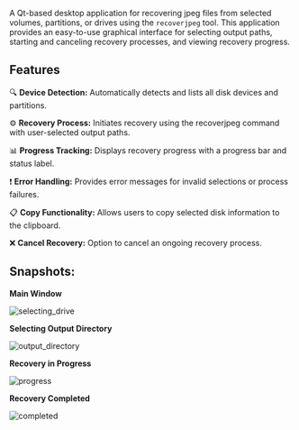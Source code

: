 A Qt-based desktop application for recovering jpeg files from selected volumes, partitions, or drives using the `recoverjpeg` tool. This application provides an easy-to-use graphical interface for selecting output paths, starting and canceling recovery processes, and viewing recovery progress.

## Features
🔍 **Device Detection:** Automatically detects and lists all disk devices and partitions.

⚙️ **Recovery Process:** Initiates recovery using the recoverjpeg command with user-selected output paths.

📊 **Progress Tracking:** Displays recovery progress with a progress bar and status label.

❗ **Error Handling:** Provides error messages for invalid selections or process failures.

📋 **Copy Functionality:** Allows users to copy selected disk information to the clipboard.

❌ **Cancel Recovery:** Option to cancel an ongoing recovery process.

## Snapshots:

**Main Window**

![selecting_drive](https://github.com/vrishab-singh/jpeg-recovery-tool/assets/96198045/8ced0ed7-388d-4d69-a7cb-7d91a90cf858)

**Selecting Output Directory**

![output_directory](https://github.com/vrishab-singh/jpeg-recovery-tool/assets/96198045/f36e59dd-ab94-45d0-8932-c830978860c6)

**Recovery in Progress**

![progress](https://github.com/vrishab-singh/jpeg-recovery-tool/assets/96198045/f3f47a4f-754c-4d31-a96d-86d1c48390bb)

**Recovery Completed**

![completed](https://github.com/vrishab-singh/jpeg-recovery-tool/assets/96198045/25e53bc6-d716-40b7-ab26-5d1159aefba5)



